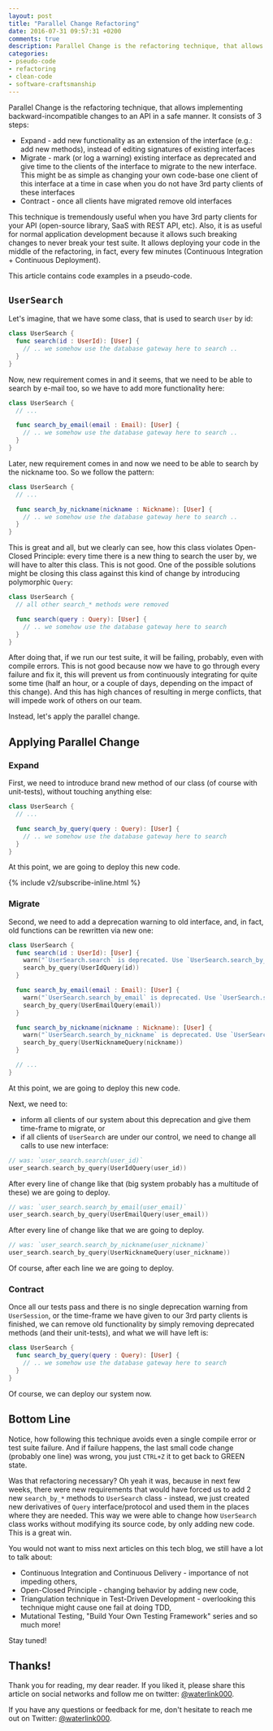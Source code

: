 ```yaml
---
layout: post
title: "Parallel Change Refactoring"
date: 2016-07-31 09:57:31 +0200
comments: true
description: Parallel Change is the refactoring technique, that allows implementing backward-incompatible changes to an API in a safe manner. It allows deploying your code in the middle of the refactoring, in fact, every few minutes.
categories:
- pseudo-code
- refactoring
- clean-code
- software-craftsmanship
---
```


Parallel Change is the refactoring technique, that allows implementing backward-incompatible changes to an API in a safe manner. It consists of 3 steps:

- Expand - add new functionality as an extension of the interface (e.g.: add new methods), instead of editing signatures of existing interfaces
- Migrate - mark (or log a warning) existing interface as deprecated and give time to the clients of the interface to migrate to the new interface. This might be as simple as changing your own code-base one client of this interface at a time in case when you do not have 3rd party clients of these interfaces
- Contract - once all clients have migrated remove old interfaces

This technique is tremendously useful when you have 3rd party clients for your API (open-source library, SaaS with REST API, etc). Also, it is as useful for normal application development because it allows such breaking changes to never break your test suite. It allows deploying your code in the middle of the refactoring, in fact, every few minutes (Continuous Integration + Continuous Deployment).

This article contains code examples in a pseudo-code.

<!--more-->

## `UserSearch`

Let's imagine, that we have some class, that is used to search `User` by id:

```swift
class UserSearch {
  func search(id : UserId): [User] {
    // .. we somehow use the database gateway here to search ..
  }
}
```

Now, new requirement comes in and it seems, that we need to be able to search by e-mail too, so we have to add more functionality here:

```swift
class UserSearch {
  // ...

  func search_by_email(email : Email): [User] {
    // .. we somehow use the database gateway here to search ..
  }
}
```

Later, new requirement comes in and now we need to be able to search by the nickname too. So we follow the pattern:

```swift
class UserSearch {
  // ...

  func search_by_nickname(nickname : Nickname): [User] {
    // .. we somehow use the database gateway here to search ..
  }
}
```

This is great and all, but we clearly can see, how this class violates Open-Closed Principle: every time there is a new thing to search the user by, we will have to alter this class. This is not good. One of the possible solutions might be closing this class against this kind of change by introducing polymorphic `Query`:

```swift
class UserSearch {
  // all other search_* methods were removed

  func search(query : Query): [User] {
    // .. we somehow use the database gateway here to search
  }
}
```

After doing that, if we run our test suite, it will be failing, probably, even with compile errors. This is not good because now we have to go through every failure and fix it, this will prevent us from continuously integrating for quite some time (half an hour, or a couple of days, depending on the impact of this change). And this has high chances of resulting in merge conflicts, that will impede work of others on our team.

Instead, let's apply the parallel change.

## Applying Parallel Change

### Expand

First, we need to introduce brand new method of our class (of course with unit-tests), without touching anything else:

```swift
class UserSearch {
  // ...

  func search_by_query(query : Query): [User] {
    // .. we somehow use the database gateway here to search
  }
}
```

At this point, we are going to deploy this new code.

{% include v2/subscribe-inline.html %}

### Migrate

Second, we need to add a deprecation warning to old interface, and, in fact, old functions can be rewritten via new one:

```swift
class UserSearch {
  func search(id : UserId): [User] {
    warn("`UserSearch.search` is deprecated. Use `UserSearch.search_by_query` instead")
    search_by_query(UserIdQuery(id))
  }

  func search_by_email(email : Email): [User] {
    warn("`UserSearch.search_by_email` is deprecated. Use `UserSearch.search_by_query` instead")
    search_by_query(UserEmailQuery(email))
  }

  func search_by_nickname(nickname : Nickname): [User] {
    warn("`UserSearch.search_by_nickname` is deprecated. Use `UserSearch.search_by_query` instead")
    search_by_query(UserNicknameQuery(nickname))
  }

  // ...
}
```

At this point, we are going to deploy this new code.

Next, we need to:

- inform all clients of our system about this deprecation and give them time-frame to migrate, or
- if all clients of `UserSearch` are under our control, we need to change all calls to use new interface:

```swift
// was: `user_search.search(user_id)`
user_search.search_by_query(UserIdQuery(user_id))
```

After every line of change like that (big system probably has a multitude of these) we are going to deploy.

```swift
// was: `user_search.search_by_email(user_email)`
user_search.search_by_query(UserEmailQuery(user_email))
```

After every line of change like that we are going to deploy.

```swift
// was: `user_search.search_by_nickname(user_nickname)`
user_search.search_by_query(UserNicknameQuery(user_nickname))
```

Of course, after each line we are going to deploy.

### Contract

Once all our tests pass and there is no single deprecation warning from `UserSession`, or the time-frame we have given to our 3rd party clients is finished, we can remove old functionality by simply removing deprecated methods (and their unit-tests), and what we will have left is:

```swift
class UserSearch {
  func search_by_query(query : Query): [User] {
    // .. we somehow use the database gateway here to search
  }
}
```

Of course, we can deploy our system now.

## Bottom Line

Notice, how following this technique avoids even a single compile error or test suite failure. And if failure happens, the last small code change (probably one line) was wrong, you just `CTRL+Z` it to get back to GREEN state.

Was that refactoring necessary? Oh yeah it was, because in next few weeks, there were new requirements that would have forced us to add 2 new `search_by_*` methods to `UserSearch` class - instead, we just created new derivatives of `Query` interface/protocol and used them in the places where they are needed. This way we were able to change how `UserSearch` class works without modifying its source code, by only adding new code. This is a great win.

You would not want to miss next articles on this tech blog, we still have a lot to talk about:

- Continuous Integration and Continuous Delivery - importance of not impeding others,
- Open-Closed Principle - changing behavior by adding new code,
- Triangulation technique in Test-Driven Development - overlooking this technique might cause one fail at doing TDD,
- Mutational Testing, "Build Your Own Testing Framework" series and so much more!

Stay tuned!

## Thanks!

Thank you for reading, my dear reader. If you liked it, please share this article on social networks and follow me on twitter: [@waterlink000](https://twitter.com/waterlink000).

If you have any questions or feedback for me, don't hesitate to reach me out on Twitter: [@waterlink000](https://twitter.com/waterlink000).
